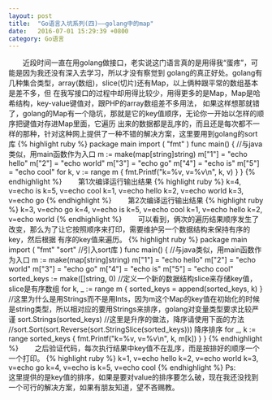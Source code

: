 ```yaml
---
layout: post
title:  "Go语言入坑系列(四)——golang中的map"
date:   2016-07-01 15:29:39 +0800
category: Go语言
---
```

<p>
　　近段时间一直在用golang做接口，老实说这门语言真的是用得我“蛋疼”，可能是因为我还没有深入去学习，所以才没有察觉到
golang的真正好处。golang有几种集合类型，array(数组)，slice(切片)还有Map，以上俩种跟平常的数组基本是差不多，但
在我写接口的过程中却用得比较少，用得更多的是Map，Map是哈希结构，key-value键值对，跟PHP的array数组差不多用法，
如果这样想那就错了，golang的Map有一个隐坑，那就是它的key值顺序，无论你一开始以怎样的顺序把键值对存进Map里面，它遍历
出来的数据都是乱序的，而且还是每次都不一样的那种，针对这种网上提供了一种不错的解决方案，这里要用到golang的sort库
{% highlight ruby %}
package main
import (
    "fmt"
)
func main() {  //与java类似，用main函数作为入口
    m := make(map[string]string)
    m["1"] = "echo hello"
    m["2"] = "echo world"
    m["3"] = "echo go"
    m["4"] = "echo is"
    m["5"] = "echo cool"
    for k, v := range m {
        fmt.Printf("k=%v, v=%v\n", k, v)
    }
}
{% endhighlight %}
　　第1次编译运行输出结果
{% highlight ruby %}
k=4, v=echo is
k=5, v=echo cool
k=1, v=echo hello
k=2, v=echo world
k=3, v=echo go
{% endhighlight %}
　　第2次编译运行输出结果
{% highlight ruby %}
k=3, v=echo go
k=4, v=echo is
k=5, v=echo cool
k=1, v=echo hello
k=2, v=echo world
{% endhighlight %}
　　可以看到，俩次的遍历结果顺序发生了改变，那么为了让它按照顺序来打印，需要维护另一个数据结构来保持有序的key，然后根据
有序的key值来遍历。
{% highlight ruby %}
package main
import (
    "fmt"
    "sort"  //引入sort库
)
func main() {  //与java类似，用main函数作为入口
    m := make(map[string]string)
    m["1"] = "echo hello"
    m["2"] = "echo world"
    m["3"] = "echo go"
    m["4"] = "echo is"
    m["5"] = "echo cool"
    sorted_keys := make([]string, 0)  //定义一个新的数据结构slice来存储key值，slice是有序数组
    for k, _ := range m {
        sorted_keys = append(sorted_keys, k)
    }
    //这里为什么是用Strings而不是用Ints，因为m这个Map的key值在初始化的时候是string类型，所以相对应的要用Strings来排序，golang对变量类型要求比较严谨
    sort.Strings(sorted_keys)  //这里是升序的做法，降序请使用下面的方法
    //sort.Sort(sort.Reverse(sort.StringSlice(sorted_keys)))  降序排序
    for _, k := range sorted_keys {
        fmt.Printf("k=%v, v=%v\n", k, m[k])
    }
}
{% endhighlight %}
　　之后验证代码，每次执行结果中key值不在乱序，而是按排好的顺序一个一个打印。
{% highlight ruby %}
k=1, v=echo hello
k=2, v=echo world
k=3, v=echo go
k=4, v=echo is
k=5, v=echo cool
{% endhighlight %}
Ps:<br />
这里提供的是key值的排序，如果是要对value的排序要怎么破，现在我还没找到一个可行的解决方案，如果有朋友知道，望不吝赐教。
</p>